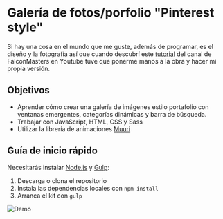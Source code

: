 # Galería de fotos/porfolio "Pinterest style"

Si hay una cosa en el mundo que me guste, además de programar, es el diseño y la fotografía así que cuando descubrí este [tutorial](https://www.youtube.com/watch?v=42T31laI9Qs) del canal de FalconMasters en Youtube tuve que ponerme manos a la obra y hacer mi propia versión. 

## Objetivos

- Aprender cómo crear una galería de imágenes estilo portafolio con ventanas emergentes, categorías dinámicas y barra de búsqueda.
- Trabajar con JavaScript, HTML, CSS y Sass
- Utilizar la librería de animaciones [Muuri](https://haltu.github.io/muuri/)

## Guía de inicio rápido

Necesitarás instalar [Node.js](https://nodejs.org/) y [Gulp](https://gulpjs.com):

1. Descarga o clona el repositorio
2. Instala las dependencias locales con `npm install`
3. Arranca el kit con `gulp`

![Demo](https://github.com/sandrusmb/visual-porfolio-js/blob/master/_src/assets/images/porfolio-visual.gif)

